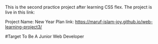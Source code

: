 This is the second practice project after learning CSS flex. The project is live in this link:

Project Name: New Year Plan
link: https://maruf-islam-joy.github.io/web-learning-project3/

#Target To Be A Junior Web Developer
